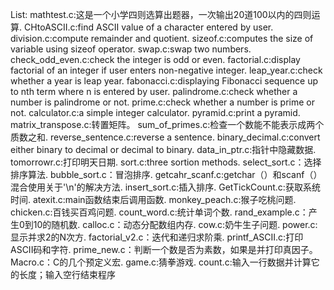 List:
mathtest.c:这是一个小学四则选算出题器，一次输出20道100以内的四则运算.
CHtoASCII.c:find ASCII value of a character entered by user.
division.c:compute remainder and quotient.
sizeof.c:computes the size of variable using sizeof operator.
swap.c:swap two numbers.
check_odd_even.c:check the integer is odd or even.
factorial.c:display factorial of an integer if user enters non-negative integer.
leap_year.c:check whether a year is leap year.
fabonacci.c:displaying Fibonacci sequence up to nth term where n is entered by user.
palindrome.c:check whether a number is palindrome or not.
prime.c:check whether a number is prime or not.
calculator.c:a simple integer calculator.
pyramid.c:print a pyramid.
matrix_transpose.c:转置矩阵。
sum_of_primes.c:检查一个数能不能表示成两个质数之和.
reverse_sentence.c:reverse a sentence.
binary_decimal.c:convert either binary to decimal or decimal to binary.
data_in_ptr.c:指针中隐藏数据.
tomorrowr.c:打印明天日期.
sort.c:three sortion methods. 
select_sort.c：选择排序算法.
bubble_sort.c：冒泡排序.
getcahr_scanf.c:getchar（）和scanf（）混合使用关于'\n'的解决方法.
insert_sort.c:插入排序.
GetTickCount.c:获取系统时间.
atexit.c:main函数结束后调用函数.
monkey_peach.c:猴子吃桃问题.
chicken.c:百钱买百鸡问题.
count_word.c:统计单词个数.
rand_example.c：产生0到10的随机数.
calloc.c：动态分配数组内存.
cow.c:奶牛生子问题.
power.c:显示并求2的N次方.
factorial_v2.c：迭代和递归求阶乘.
printf_ASCII.c:打印ASCII码和字符.
prime_new.c：判断一个数是否为素数，如果是并打印真因子。
Macro.c：C的几个预定义宏.
game.c:猜拳游戏.
count.c:输入一行数据并计算它的长度；输入空行结束程序
